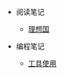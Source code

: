 <!-- docs/_sidebar.md -->
* 阅读笔记
  * [理想国](Utopia/README.md "理想国")

* 编程笔记 
  * [工具使用](toolUse/README.md "编程")
